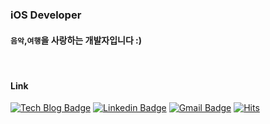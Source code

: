 ### iOS Developer
#### `음악`,`여행`을 사랑하는 개발자입니다 :)

<!--![Gunter's github stats](https://github-readme-stats.vercel.app/api?username=kwontaewan&show_icons=true)-->
<br>
<!--![Top Langs](https://github-readme-stats.vercel.app/api/top-langs/?username=kwontaewan&layout=compact)-->

#### Link
[![Tech Blog Badge](http://img.shields.io/badge/-Resume%20-black?style=flat-square&logo=github&link=https://bit.ly/3BVoRi3)](https://bit.ly/3BVoRi3) 
[![Linkedin Badge](https://img.shields.io/badge/-LinkedIn-blue?style=flat-square&logo=Linkedin&logoColor=white&link=https://www.linkedin.com/in/tae-wan-kwon-a3a792145/)](https://www.linkedin.com/in/tae-wan-kwon-a3a792145/) 
[![Gmail Badge](https://img.shields.io/badge/-Mail-d14836?style=flat-square&logo=Gmail&logoColor=white&link=mailto:gunter92@icloud.com)](mailto:gunter92@icloud.com)
[![Hits](https://hits.seeyoufarm.com/api/count/incr/badge.svg?url=https%3A%2F%2Fgithub.com%2Fzzsza)](https://hits.seeyoufarm.com) 




<!--
**kwontaewan/kwontaewan** is a ✨ _special_ ✨ repository because its `README.md` (this file) appears on your GitHub profile.

Here are some ideas to get you started:

- 🔭 I’m currently working on ...
- 🌱 I’m currently learning ...
- 👯 I’m looking to collaborate on ...
- 🤔 I’m looking for help with ...
- 💬 Ask me about ...
- 📫 How to reach me: ...
- 😄 Pronouns: ...
- ⚡ Fun fact: ...
-->
